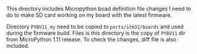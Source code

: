 This directory includes Micropython boad definition file changes I need to do 
to make SD card working on my board with the latest firmware.

Directory `PYBV11_my` need to be copied to `ports/stm32/boards` and used during the firmware build.
Files is this directory is the copy of `PYBV11` dir from MicroPython 1.11 release. To check the changes,
diff file is also included.

